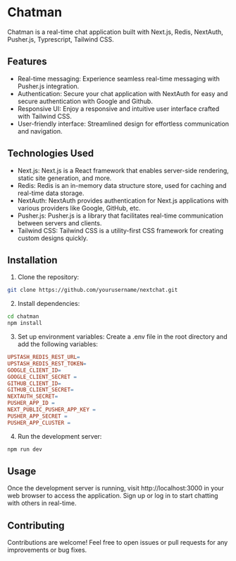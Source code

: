 # Chatman
Chatman is a real-time chat application built with Next.js, Redis, NextAuth, Pusher.js, Typrescript, Tailwind CSS.

## Features
- Real-time messaging: Experience seamless real-time messaging with Pusher.js integration.
- Authentication: Secure your chat application with NextAuth for easy and secure authentication with Google and Github.
- Responsive UI: Enjoy a responsive and intuitive user interface crafted with Tailwind CSS.
- User-friendly interface: Streamlined design for effortless communication and navigation.
## Technologies Used
- Next.js: Next.js is a React framework that enables server-side rendering, static site generation, and more.
- Redis: Redis is an in-memory data structure store, used for caching and real-time data storage.
- NextAuth: NextAuth provides authentication for Next.js applications with various providers like Google, GitHub, etc.
- Pusher.js: Pusher.js is a library that facilitates real-time communication between servers and clients.
- Tailwind CSS: Tailwind CSS is a utility-first CSS framework for creating custom designs quickly.
## Installation
1. Clone the repository:
```bash
git clone https://github.com/yourusername/nextchat.git
```
2. Install dependencies:
```bash
cd chatman
npm install
```
3. Set up environment variables:
Create a .env file in the root directory and add the following variables:

```makefile
UPSTASH_REDIS_REST_URL=
UPSTASH_REDIS_REST_TOKEN=
GOOGLE_CLIENT_ID=
GOOGLE_CLIENT_SECRET =
GITHUB_CLIENT_ID=
GITHUB_CLIENT_SECRET=
NEXTAUTH_SECRET=
PUSHER_APP_ID =
NEXT_PUBLIC_PUSHER_APP_KEY =
PUSHER_APP_SECRET =
PUSHER_APP_CLUSTER =
```

4. Run the development server:
```bash
npm run dev
```
## Usage
Once the development server is running, visit http://localhost:3000 in your web browser to access the application. Sign up or log in to start chatting with others in real-time.

## Contributing
Contributions are welcome! Feel free to open issues or pull requests for any improvements or bug fixes.


